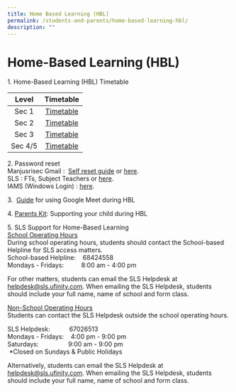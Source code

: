 ```yaml
---
title: Home Based Learning (HBL)
permalink: /students-and-parents/home-based-learning-hbl/
description: ""
---
```

# Home-Based Learning (HBL)

1\. Home-Based Learning (HBL) Timetable

|  Level  | Timetable |
|:-------:|:---------:|
|  Sec 1  | <a href="/files/Hbl/2022%20Sem%202%20BL%20Timetable_v3%20-%20Sec%201.pdf" target="_blank">Timetable</a>  |
|   Sec 2 |  <a href="/files/Hbl/2022%20Sem%202%20BL%20Timetable_v3%20-%20Sec%202.pdf" target="_blank">Timetable</a> |
|   Sec 3 |  <a href="/files/Hbl/2022%20Sem%202%20BL%20Timetable_v3%20-%20Sec%203.pdf" target="_blank">Timetable</a> |
| Sec 4/5 |  <a href="/files/Hbl/2022%20Sem%202%20BL%20Timetable_v3%20-%20Sec%204.pdf" target="_blank">Timetable</a> |

2\. Password reset   
Manjusrisec Gmail :  <a href="/images/Students%20and%20Parents/Gmail%20Password%20Reset%20Using%20Mobile%20Phone.jpg" target="_blank">Self reset guide</a> or <a href="https://form.gov.sg/#!/5d01dc550816b400111ce980" target="_blank">here</a>.    
SLS : FTs, Subject Teachers or <a href="https://form.gov.sg/#!/5d01dc550816b400111ce980" target="_blank">here</a>.    
IAMS (Windows Login) : <a href="https://form.gov.sg/#!/5d01dc550816b400111ce980" target="_blank">here</a>.



3.   <a href="/files/Hbl/Use%20Google%20Meet%20for%20HBL%20(student).pdf" target="_blank">Guide</a> for using Google Meet during HBL

4. <a href="/files/Hbl/Parent%20Kit%20-%20Supporting%20your%20child%20during%20Full%20HBL.pdf" target="_blank">Parents Kit</a>: Supporting your child during HBL

  

5\. SLS Support for Home-Based Learning   
<u>School Operating Hours</u>   
During school operating hours, students should contact the School-based Helpline for SLS access matters.    
School-based Helpline:    68424558   
Mondays - Fridays:          8:00 am - 4:00 pm

  

For other matters, students can email the SLS Helpdesk at helpdesk@sls.ufinity.com. When emailing the SLS Helpdesk, students should include your full name, name of school and form class.

  
<u>Non-School Operating Hours</u>   
Students can contact the SLS Helpdesk outside the school operating hours.

SLS Helpdesk:           67026513   
Mondays - Fridays:    4:00 pm - 9:00 pm   
Saturdays:                 9:00 am - 9:00 pm   
 \*Closed on Sundays & Public Holidays


Alternatively, students can email the SLS Helpdesk at helpdesk@sls.ufinity.com. When emailing the SLS Helpdesk, students should include your full name, name of school and form class.